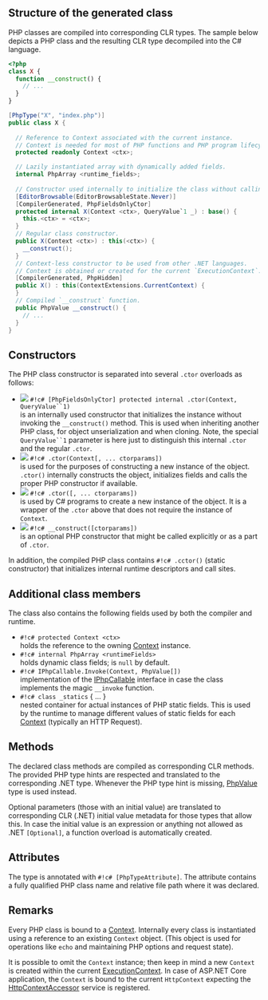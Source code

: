 ## Structure of the generated class

PHP classes are compiled into corresponding CLR types. The sample below depicts a PHP class and the resulting CLR type decompiled into the C# language.

```php
<?php
class X {
  function __construct() {
    // ...
  }
}
```

```c#
[PhpType("X", "index.php")]
public class X {
  
  // Reference to Context associated with the current instance.
  // Context is needed for most of PHP functions and PHP program lifecycle.
  protected readonly Context <ctx>;

  // Lazily instantiated array with dynamically added fields.
  internal PhpArray <runtime_fields>;
  
  // Constructor used internally to initialize the class without calling the `__construct` function.
  [EditorBrowsable(EditorBrowsableState.Never)]
  [CompilerGenerated, PhpFieldsOnlyCtor]
  protected internal X(Context <ctx>, QueryValue`1 _) : base() {
    this.<ctx> = <ctx>;
  }  
  // Regular class constructor.
  public X(Context <ctx>) : this(<ctx>) {
    __construct();
  }  
  // Context-less constructor to be used from other .NET languages.
  // Context is obtained or created for the current `ExecutionContext`.
  [CompilerGenerated, PhpHidden]
  public X() : this(ContextExtensions.CurrentContext) {
  }  
  // Compiled `__construct` function.
  public PhpValue __construct() {
    // ...
  }
}
```

## Constructors

The PHP class constructor is separated into several `.ctor` overloads as follows:

* ![](/img/icon_method.png) `#!c# [PhpFieldsOnlyCtor] protected internal .ctor(Context, QueryValue``1)`<br/>is an internally used constructor that initializes the instance without invoking the `__construct()` method. This is used when inheriting another PHP class, for object unserialization and when cloning. Note, the special `QueryValue``1` parameter is here just to distinguish this internal `.ctor` and the regular `.ctor`.
* ![](/img/icon_method.png) `#!c# .ctor(Context[, ... ctorparams])`<br/>is used for the purposes of constructing a new instance of the object. `.ctor()` internally constructs the object, initializes fields and calls the proper PHP constructor if available.
* ![](/img/icon_method.png) `#!c# .ctor([, ... ctorparams])`<br/>is used by C# programs to create a new instance of the object. It is a wrapper of the `.ctor` above that does not require the instance of `Context`.
* ![](/img/icon_method.png) `#!c# __construct([ctorparams])`<br/>is an optional PHP constructor that might be called explicitly or as a part of `.ctor`.

In addition, the compiled PHP class contains `#!c# .cctor()` (static constructor) that initializes internal runtime descriptors and call sites.

## Additional class members

The class also contains the following fields used by both the compiler and runtime.

* `#!c# protected Context <ctx>`<br/>holds the reference to the owning [Context](/api/ref/context) instance.
* `#!c# internal PhpArray <runtimeFields>`<br/>holds dynamic class fields; is `null` by default.
* `#!c# IPhpCallable.Invoke(Context, PhpValue[])`<br/>implementation of the [IPhpCallable](/api/ref/iphpcallable) interface in case the class implements the magic `__invoke` function.
* `#!c# class _statics` { ... }<br/>nested container for actual instances of PHP static fields. This is used by the runtime to manage different values of static fields for each [Context](/api/ref/context) (typically an HTTP Request).

## Methods

The declared class methods are compiled as corresponding CLR methods. The provided PHP type hints are respected and translated to the corresponding .NET type. Whenever the PHP type hint is missing, [PhpValue](/api/ref/phpvalue) type is used instead.

Optional parameters (those with an initial value) are translated to corresponding CLR (.NET) initial value metadata for those types that allow this. In case the initial value is an expression or anything not allowed as .NET `[Optional]`, a function overload is automatically created.

## Attributes

The type is annotated with `#!c# [PhpTypeAttribute]`. The attribute contains a fully qualified PHP class name and relative file path where it was declared.

## Remarks

Every PHP class is bound to a [Context](/api/ref/context). Internally every class is instantiated using a reference to an existing `Context` object. (This object is used for operations like `echo` and maintaining PHP options and request state).

It is possible to omit the `Context` instance; then keep in mind a new `Context` is created within the current [ExecutionContext](https://docs.microsoft.com/en-us/dotnet/api/system.threading.executioncontext). In case of ASP.NET Core application, the `Context` is bound to the current `HttpContext` expecting the [HttpContextAccessor](https://docs.microsoft.com/en-us/aspnet/core/fundamentals/http-context) service is registered.
